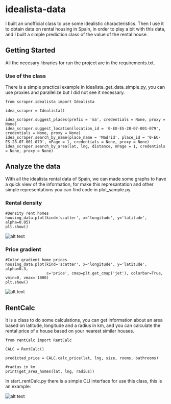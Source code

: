 # idealista-data
 
I built an unofficial class to use some idealistic characteristics. Then I use it to obtain data on rental housing in Spain, in order to play a bit with this data, and I built a simple prediction class of the value of the rental house.

## Getting Started

All the necesary libraries for run the project are in the requirements.txt.

### Use of the class

There is a simple practical example in idealista_get_data_simple.py, you can use proxies and parallelize but I did not see it necessary.

```
from scraper.idealista import Idealista

idea_scraper = Idealista()

idea_scraper.suggest_places(prefix = 'ma', credentials = None, proxy = None)
idea_scraper.suggest_location(location_id = '0-EU-ES-28-07-001-079', credentials = None, proxy = None)
idea_scraper.search_by_name(place_name = 'Madrid', place_id = '0-EU-ES-28-07-001-079', nPage = 1, credentials = None, proxy = None)
idea_scraper.search_by_area(lat, lng, distance, nPage = 1, credentials = None, proxy = None)
```

## Analyze the data

With all the idealista rental data of Spain, we can made some graphs to have a quick view of the information, for make this represantation and other simple representations you can find code in plot_sample.py.

### Rental density

```
#Density rent homes
housing_data.plot(kind='scatter', x='longitude', y='latitude', alpha=0.05)
plt.show()
```

![alt text](https://raw.githubusercontent.com/seralexger/idealista-data/master/data/images/rental_density_readme.png)

### Price gradient

```
#Color gradient home prices
housing_data.plot(kind='scatter', x='longitude', y='latitude', alpha=0.3, 
				  c='price', cmap=plt.get_cmap('jet'), colorbar=True, vmin=0, vmax= 1000)
plt.show()
```

![alt text](https://raw.githubusercontent.com/seralexger/idealista-data/master/data/images/price_gradient_readme.png)

## RentCalc

It is a class to do some calculations, you can get information about an area based on latitude, longitude and a radius in km, and you can calculate the rental price of a house based on your nearest similar houses.

```
from rentCalc import RentCalc

CALC = RentCalc()

predicted_price = CALC.calc_price(lat, lng, size, rooms, bathrooms)

#radius in km
print(get_area_homes(lat, lng, radius))

```

In start_rentCalc.py there is a simple CLI interface for use this class, this is an example:

![alt text](https://raw.githubusercontent.com/seralexger/idealista-data/master/data/images/rentCalc_readme.png)


